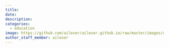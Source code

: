 ```yaml
---
title:
date:
description:
categories:
  - education
image: https://github.com/ailever/ailever.github.io/raw/master/images/unsplash/gray_Deep_Learning.png
author_staff_member: ailever
---
```


